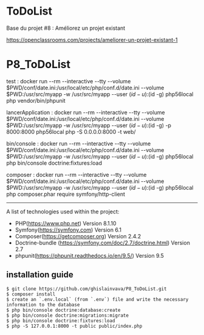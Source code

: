 ToDoList
========

Base du projet #8 : Améliorez un projet existant

https://openclassrooms.com/projects/ameliorer-un-projet-existant-1
# P8_ToDoList

test : docker run --rm --interactive --tty --volume $PWD/conf/date.ini:/usr/local/etc/php/conf.d/date.ini  --volume $PWD:/usr/src/myapp -w /usr/src/myapp --user $(id -u):$(id -g) php56local php  vendor/bin/phpunit

lancerApplication : docker run --rm --interactive --tty --volume $PWD/conf/date.ini:/usr/local/etc/php/conf.d/date.ini  --volume $PWD:/usr/src/myapp -w /usr/src/myapp --user $(id -u):$(id -g) -p 8000:8000 php56local php -S 0.0.0.0:8000 -t web/

bin/console : docker run --rm --interactive --tty --volume $PWD/conf/date.ini:/usr/local/etc/php/conf.d/date.ini  --volume $PWD:/usr/src/myapp -w /usr/src/myapp --user $(id -u):$(id -g) php56local php bin/console doctrine:fixtures:load

composer : docker run --rm --interactive --tty --volume $PWD/conf/date.ini:/usr/local/etc/php/conf.d/date.ini  --volume $PWD:/usr/src/myapp -w /usr/src/myapp --user $(id -u):$(id -g) php56local php composer.phar require symfony/http-client

***

A list of technologies used within the project:
* PHP(https://www.php.net) Version 8.1.10
* Symfony(https://symfony.com) Version 6.1
* Composer(https://getcomposer.org) Version 2.4.2
* Doctrine-bundle (https://symfony.com/doc/2.7/doctrine.html) Version 2.7
* phpunit(https://phpunit.readthedocs.io/en/9.5/) Version 9.5



## installation guide

```shell
$ git clone https://github.com/ghislainvava/P8_ToDoList.git
$ composer install
$ create an `.env.local` (from `.env`) file and write the necessary information to the database
$ php bin/console doctrine:database:create
$ php bin/console doctrine:migrations:migrate
$ php bin/console doctrine:fixtures:load
$ php -S 127.0.0.1:8000 -t public public/index.php
```
	